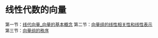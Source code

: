 # 线性代数的向量
第一节：[线代向量_向量的基本概念](线代向量_向量的基本概念.md)
第二节：[向量组的线性相关性和线性表示](线代向量_向量组的线性相关性和线性表示.md)\
第三节：[向量组的秩序](线代向量_向量组的秩序.md)
